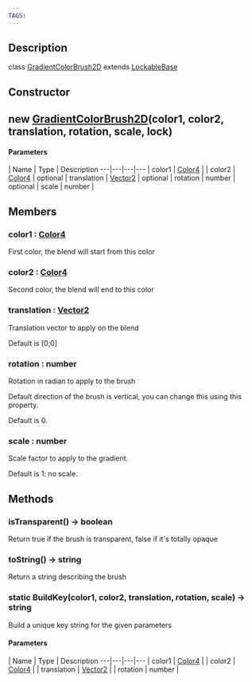 ```yaml
---
TAGS:
---
```

## Description

class [GradientColorBrush2D](/classes/2.4/GradientColorBrush2D) extends [LockableBase](/classes/2.4/LockableBase)



## Constructor

## new [GradientColorBrush2D](/classes/2.4/GradientColorBrush2D)(color1, color2, translation, rotation, scale, lock)



#### Parameters
 | Name | Type | Description
---|---|---|---
 | color1 | [Color4](/classes/2.4/Color4) | 
 | color2 | [Color4](/classes/2.4/Color4) | 
optional | translation | [Vector2](/classes/2.4/Vector2) | 
optional | rotation | number | 
optional | scale | number | 
## Members

### color1 : [Color4](/classes/2.4/Color4)

First color, the blend will start from this color

### color2 : [Color4](/classes/2.4/Color4)

Second color, the blend will end to this color

### translation : [Vector2](/classes/2.4/Vector2)

Translation vector to apply on the blend

Default is [0;0]

### rotation : number

Rotation in radian to apply to the brush

Default direction of the brush is vertical, you can change this using this property.

Default is 0.

### scale : number

Scale factor to apply to the gradient.

Default is 1: no scale.

## Methods

### isTransparent() &rarr; boolean

Return true if the brush is transparent, false if it's totally opaque
### toString() &rarr; string

Return a string describing the brush
### static BuildKey(color1, color2, translation, rotation, scale) &rarr; string

Build a unique key string for the given parameters

#### Parameters
 | Name | Type | Description
---|---|---|---
 | color1 | [Color4](/classes/2.4/Color4) | 
 | color2 | [Color4](/classes/2.4/Color4) | 
 | translation | [Vector2](/classes/2.4/Vector2) | 
 | rotation | number | 
